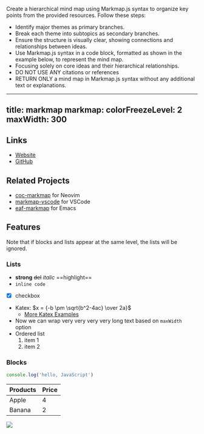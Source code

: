 Create a hierarchical mind map using Markmap.js syntax to organize key points from the provided resources. Follow these steps:
- Identify major themes as primary branches.
- Break each theme into subtopics as secondary branches.
- Ensure the structure is visually clear, showing connections and relationships between ideas.
- Use Markmap.js syntax in a code block, formatted as shown in the example below, to represent the mind map.
- Focusing solely on core ideas and their hierarchical relationships.
- DO NOT USE ANY citations or references
- RETURN ONLY a mind map in Markmap.js syntax without any additional text or explanations.

<MarkmapExample>

---
title: markmap
markmap:
  colorFreezeLevel: 2
  maxWidth: 300
---

## Links

- [Website](https://markmap.js.org/)
- [GitHub](https://github.com/gera2ld/markmap)

## Related Projects

- [coc-markmap](https://github.com/gera2ld/coc-markmap) for Neovim
- [markmap-vscode](https://marketplace.visualstudio.com/items?itemName=gera2ld.markmap-vscode) for VSCode
- [eaf-markmap](https://github.com/emacs-eaf/eaf-markmap) for Emacs

## Features

Note that if blocks and lists appear at the same level, the lists will be ignored.

### Lists

- **strong** ~~del~~ *italic* ==highlight==
- `inline code`
- [x] checkbox
- Katex: $x = {-b \pm \sqrt{b^2-4ac} \over 2a}$ <!-- markmap: fold -->
  - [More Katex Examples](#?d=gist:af76a4c245b302206b16aec503dbe07b:katex.md)
- Now we can wrap very very very very long text based on `maxWidth` option
- Ordered list
  1. item 1
  2. item 2

### Blocks

```js
console.log('hello, JavaScript')
```

| Products | Price |
|-|-|
| Apple | 4 |
| Banana | 2 |

![](https://markmap.js.org/favicon.png)
</MarkmapExample>